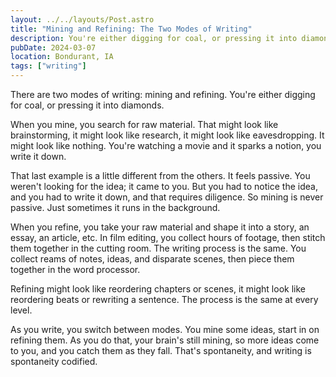 ```yaml
---
layout: ../../layouts/Post.astro
title: "Mining and Refining: The Two Modes of Writing"
description: You're either digging for coal, or pressing it into diamonds.
pubDate: 2024-03-07
location: Bondurant, IA
tags: ["writing"]
---
```


There are two modes of writing: mining and refining. You're either digging for coal, or pressing it into diamonds.

When you mine, you search for raw material. That might look like brainstorming, it might look like research, it might look like eavesdropping. It might look like nothing. You're watching a movie and it sparks a notion, you write it down.

That last example is a little different from the others. It feels passive. You weren't looking for the idea; it came to you. But you had to notice the idea, and you had to write it down, and that requires diligence. So mining is never passive. Just sometimes it runs in the background.

When you refine, you take your raw material and shape it into a story, an essay, an article, etc. In film editing, you collect hours of footage, then stitch them together in the cutting room. The writing process is the same. You collect reams of notes, ideas, and disparate scenes, then piece them together in the word processor.

Refining might look like reordering chapters or scenes, it might look like reordering beats or rewriting a sentence. The process is the same at every level.

As you write, you switch between modes. You mine some ideas, start in on refining them. As you do that, your brain's still mining, so more ideas come to you, and you catch them as they fall. That's spontaneity, and writing is spontaneity codified.
